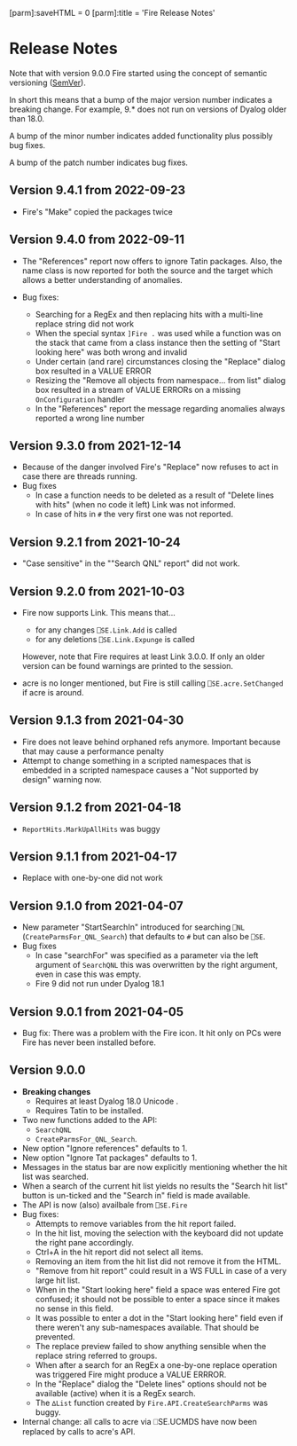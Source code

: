[parm]:saveHTML = 0
[parm]:title    = 'Fire Release Notes'



# Release Notes 

Note that with version 9.0.0 Fire started using the concept of semantic versioning ([SemVer](https://semver.org "Link to the document that introduced SemVer")).

In short this means that a bump of the major version number indicates a breaking change. For example, 9.* does not run on versions of Dyalog older than 18.0.

A bump of the minor number indicates added functionality plus possibly bug fixes.

A bump of the patch number indicates bug fixes.

## Version 9.4.1 from 2022-09-23

* Fire's "Make" copied the packages twice

## Version 9.4.0 from 2022-09-11

* The "References" report now offers to ignore Tatin packages. Also, the name class is now reported for both the source and the target which allows a better understanding of anomalies.

* Bug fixes:
  * Searching for a RegEx and then replacing hits with a multi-line replace string did not work
  * When the special syntax `]Fire .` was used while a function was on the stack that came from a class instance
    then the setting of "Start looking here" was both wrong and invalid
  * Under certain (and rare) circumstances closing the "Replace" dialog box resulted in a VALUE ERROR
  * Resizing the "Remove all objects from namespace... from list" dialog box resulted in a stream of VALUE ERRORs 
    on a missing `OnConfiguration` handler
  * In the "References" report the message regarding anomalies always reported a wrong line number

## Version 9.3.0 from 2021-12-14

* Because of the danger involved Fire's "Replace" now refuses to act in case there are threads running.
* Bug fixes
  * In case a function needs to be deleted as a result of "Delete lines with hits" (when no code it left) Link was not informed.
  * In case of hits in `#` the very first one was not reported.

## Version 9.2.1 from 2021-10-24

* "Case sensitive" in the ""Search QNL" report" did not work.

## Version 9.2.0 from 2021-10-03

* Fire now supports Link. This means that...
  * for any changes `⎕SE.Link.Add` is called
  * for any deletions `⎕SE.Link.Expunge` is called

  However, note that Fire requires at least Link 3.0.0. If only an older version can be found warnings are printed to the session.

* acre is no longer mentioned, but Fire is still calling `⎕SE.acre.SetChanged` if acre is around. 

## Version 9.1.3 from 2021-04-30

* Fire does not leave behind orphaned refs anymore. Important because that may cause a performance penalty
* Attempt to change something in a scripted namespaces that is embedded in a scripted namespace causes a "Not supported by design" warning now.

## Version 9.1.2 from 2021-04-18

* `ReportHits.MarkUpAllHits` was buggy


## Version 9.1.1 from 2021-04-17

* Replace with one-by-one did not work

## Version 9.1.0 from 2021-04-07

* New parameter "StartSearchIn" introduced for searching `⎕NL` (`CreateParmsFor_QNL_Search`) that defaults to `#` but
  can also be `⎕SE`.
* Bug fixes
  * In case "searchFor" was specified as a parameter via the left argument of `SearchQNL` this was overwritten 
    by the right argument, even in case this was empty.
  * Fire 9 did not run under Dyalog 18.1

## Version 9.0.1 from 2021-04-05

* Bug fix: There was a problem with the Fire icon. It hit only on PCs were Fire has never been installed before.

## Version 9.0.0

* **Breaking changes**
  * Requires at least Dyalog 18.0 Unicode .
  * Requires Tatin to be installed.
* Two new functions added to the API: 
  * `SearchQNL` 
  * `CreateParmsFor_QNL_Search`.
* New option "Ignore references" defaults to 1.
* New option "Ignore Tat packages" defaults to 1.
* Messages in the status bar are now explicitly mentioning whether the hit list was searched.
* When a search of the current hit list yields no results the "Search hit list" button is un-ticked and the
  "Search in" field is made available.
* The API is now (also) availbale from `⎕SE.Fire`
* Bug fixes:
  * Attempts to remove variables from the hit report failed.
  * In the hit list, moving the selection with the keyboard did not update the right pane accordingly.
  * Ctrl+A in the hit report did not select all items.
  * Removing an item from the hit list did not remove it from the HTML.
  * "Remove from hit report" could result in a WS FULL in case of a very large hit list.
  * When in the "Start looking here" field a space was entered Fire got confused; it should not be possible to 
    enter a space since it makes no sense in this field.
  * It was possible to enter a dot in the "Start looking here" field even if there weren't any sub-namespaces
    available. That should be prevented.
  * The replace preview failed to show anything sensible when the replace string referred to groups.
  * When after a search for an RegEx a one-by-one replace operation was triggered Fire might produce a VALUE ERRROR.
  * In the "Replace" dialog the "Delete lines" options should not be available (active) when it is a RegEx search.
  * The `∆List` function created by `Fire.API.CreateSearchParms` was buggy.
* Internal change: all calls to acre via ⎕SE.UCMDS have now been replaced by calls to acre's API.